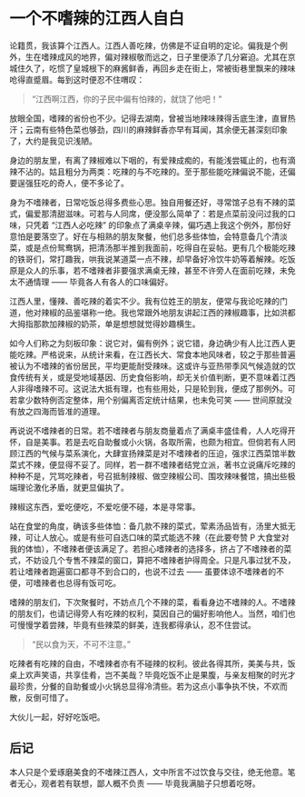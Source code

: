 # 一个不嗜辣的江西人自白

论籍贯，我该算个江西人。江西人善吃辣，仿佛是不证自明的定论。偏我是个例外，生在嗜辣成风的地界，偏对辣椒敬而远之，日子里便添了几分窘迫。尤其在京城住久了，吃惯了皇城根下的麻酱鲜香，再回乡走在街上，常被街巷里飘来的辣味呛得直蹙眉。每到这时便忍不住喟叹：

> “江西啊江西，你的子民中偏有怕辣的，就饶了他吧！”

放眼全国，嗜辣的省份也不少。记得去湖南，曾被当地辣味辣得舌底生津，直冒热汗；云南有些特色菜也够劲，四川的麻辣鲜香亦早有耳闻，其余便无甚深刻印象了，大约是我见识浅陋。

身边的朋友里，有离了辣椒难以下咽的，有爱辣成痴的，有能浅尝辄止的，也有滴辣不沾的。姑且粗分为两类：吃辣的与不吃辣的。至于那些能吃辣偏说不能，还偏要逞强狂吃的奇人，便不多论了。

身为不嗜辣者，日常吃饭总得多费些心思。独自用餐还好，寻常馆子总有不辣的菜式，偏爱那清甜滋味。可若与人同席，便没那么简单了：若是点菜前没问过我的口味，只凭着 “江西人必吃辣” 的印象点了满桌辛辣，偏巧遇上我这个例外，那份好意怕是要落空了。好在与相熟的朋友聚餐，他们总多些体恤，会特意备几个清淡菜，或是点份鸳鸯锅，把清汤那半推到我面前，吃得自在妥帖。更有几个极能吃辣的铁哥们，常打趣我，哄我说某道菜一点不辣，却早备好冷饮牛奶等着解辣。吃饭原是众人的乐事，若不嗜辣者非要强求满桌无辣，甚至不许旁人在面前吃辣，未免太不通情理 —— 毕竟各人有各人的口味偏好。

江西人里，懂辣、善吃辣的着实不少。我有位姓王的朋友，便常与我论吃辣的门道，他对辣椒的品鉴堪称一绝。我也常跟外地朋友讲起江西的辣椒趣事，比如洪都大拇指那款加辣椒的奶茶，单是想想就觉得妙趣横生。

如今人们称之为刻板印象：说它对，偏有例外；说它错，身边确少有人比江西人更能吃辣。严格说来，从统计来看，在江西长大、常食本地风味者，较之于那些普遍被认为不嗜辣的省份居民，平均更能耐受辣味。这或许与亚热带季风气候造就的饮食传统有关，或是受地域基因、历史食俗影响，却无关价值判断，更不意味着江西人非得嗜辣不可。这说法大抵有理，也有些用处，只是轮到我，便成了那例外。可若拿少数特例否定整体，用个别偏离否定统计结果，也未免可笑 —— 世间原就没有放之四海而皆准的道理。

再说说不嗜辣者的日常。若不嗜辣者与朋友商量着点了满桌丰盛佳肴，人人吃得开怀，自是美事。若是去吃自助餐或小火锅，各取所需，也颇为相宜。但倘若有人罔顾江西的气候与菜系演化，大肆宣扬辣菜是对不嗜辣者的压迫，强求江西菜馆半数菜式不辣，便显得不妥了。同样，若一群不嗜辣者结党立派，著书立说痛斥吃辣的种种不是，咒骂吃辣者，号召抵制辣椒、做空辣椒公司、围攻辣味餐馆，搞出些极端理论激化矛盾，就更显偏执了。

辣椒这东西，爱吃便吃，不爱吃便不碰，本是寻常事。

站在食堂的角度，确该多些体恤：备几款不辣的菜式，荤素汤品皆有，汤里大抵无辣，可让人放心。或是有些可自选口味的菜式能选不辣（在此要夸赞 P 大食堂对我的体恤），不嗜辣者便该满足了。若担心嗜辣者的选择多，挤占了不嗜辣者的菜式，不妨设几个专售不辣菜的窗口，算把不嗜辣者护得周全。只是凡事过犹不及，若让嗜辣者跑遍窗口都寻不到合口的，也说不过去 —— 虽要体谅不嗜辣者的不便，可嗜辣者也总得有饭可吃。

嗜辣的朋友们，下次聚餐时，不妨点几个不辣的菜，看看身边不嗜辣的人。不嗜辣的朋友们，也请记得旁人有吃辣的权利，莫因自己的偏好影响他人。当然，咱们也可慢慢学着尝辣，毕竟有些辣菜的鲜美，连我都得承认，忍不住尝试。

>“民以食为天，不可不注意。”

吃辣者有吃辣的自由，不嗜辣者亦有不碰辣的权利。彼此各得其所，美美与共，饭桌上欢声笑语，共享佳肴，岂不美哉？毕竟吃饭不止是果腹，与亲友相聚的时光才最珍贵，分餐的自助餐或小火锅总显得冷清些。若为这点小事争执不快，不欢而散，反倒可惜了。

大伙儿一起，好好吃饭吧。

## 后记

本人只是个爱琢磨美食的不嗜辣江西人，文中所言不过饮食与交往，绝无他意。笔者无心，观者若有联想，鄙人概不负责 —— 毕竟我满脑子只想着吃呀。